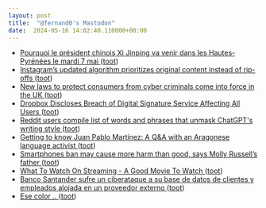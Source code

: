```yaml
---
layout: post
title:  "@fernand0's Mastodon"
date:  2024-05-16 14:02:40.110000+00:00
---
```

*  [Pourquoi le président chinois Xi Jinping va venir dans les Hautes-Pyrénées le mardi 7 mai ](https://www.larepubliquedespyrenees.fr/hautes-pyrenees/pourquoi-le-president-chinois-xi-jinping-va-venir-dans-les-hautes-pyrenees-le-mardi-7-mai-19513055.ph) ([toot](https://mastodon.social/@fernand0/112451135740920369))
*  [Instagram’s updated algorithm prioritizes original content instead of rip-offs ](https://www.theverge.com/2024/4/30/24144571/instagram-algorithm-ranking-recommendations-reposted-conten) ([toot](https://mastodon.social/@fernand0/112450962963119521))
*  [New laws to protect consumers from cyber criminals come into force in the UK ](https://www.gov.uk/government/news/new-laws-to-protect-consumers-from-cyber-criminals-come-into-force-in-the-u) ([toot](https://mastodon.social/@fernand0/112450725348288136))
*  [Dropbox Discloses Breach of Digital Signature Service Affecting All Users ](https://thehackernews.com/2024/05/dropbox-discloses-breach-of-digital.htm) ([toot](https://mastodon.social/@fernand0/112450449138279307))
*  [Reddit users compile list of words and phrases that unmask ChatGPT's writing style ](https://the-decoder.com/reddit-users-compile-list-of-words-and-phrases-that-unmask-chatgpts-writing-style) ([toot](https://mastodon.social/@fernand0/112450206260551695))
*  [Getting to know Juan Pablo Martínez: A Q&A with an Aragonese language activist ](https://globalvoices.org/2024/05/03/getting-to-know-juan-pablo-martinez-a-qa-with-an-aragonese-language-activist) ([toot](https://mastodon.social/@fernand0/112449961767130292))
*  [Smartphones ban may cause more harm than good, says Molly Russell’s father ](https://www.theguardian.com/technology/2024/apr/30/smartphones-ban-more-harm-than-good-molly-russell-father?CMP=share_btn_ur) ([toot](https://mastodon.social/@fernand0/112449841631956646))
*  [What To Watch On Streaming - A Good Movie To Watch ](https://agoodmovietowatch.com) ([toot](https://mastodon.social/@fernand0/112449498652945807))
*  [Banco Santander sufre un ciberataque a su base de datos de clientes y empleados alojada en un proveedor externo ](https://unaaldia.hispasec.com/2024/05/banco-santander-sufre-un-ciberataque-a-su-base-de-datos-de-clientes-y-empleados-alojada-en-un-proveedor-externo.htm) ([toot](https://mastodon.social/@fernand0/112448163615969338))
*  [Ese color .. ](https://avecesunafoto.wordpress.com/2024/05/15/ese-color) ([toot](https://mastodon.social/@fernand0/112446280119968604))
